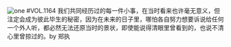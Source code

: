 ![one](http://image.wufazhuce.com/Fvs7l1ZcqvNArDig5l3aN0G6K5Mq)
#VOL.1164
我们共同经历过的每一件小事，在当时看来也许毫无意义，但注定会成为彼此毕生的秘密，因为在未来的日子里，哪怕各自努力想要诉说给任何一个外人听，都必然无法还原当时的景状，即使能说得清眼里曾看到的，也说不清心里曾掠过的。by 郑执